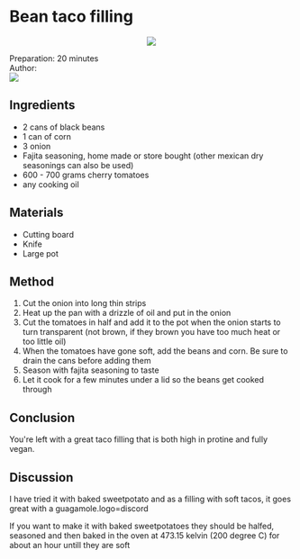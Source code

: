 # Bean taco filling
<p align="center">
<img src="example.png" />
</p>

Preparation: 20 minutes  
Author:  
<a href="https://discord.com"><img src="https://img.shields.io/badge/Discord-Drillenissen-25?style=for-the-badge&logo=discord" /> </a>  
<!-- (Replace the '{}' with the responding username or id)-->


## Ingredients
- 2 cans of black beans
- 1 can of corn
- 3 onion
- Fajita seasoning, home made or store bought (other mexican dry seasonings can also be used)
- 600 - 700 grams cherry tomatoes
- any cooking oil

## Materials
- Cutting board
- Knife
- Large pot

## Method
1. Cut the onion into long thin strips
2. Heat up the pan with a drizzle of oil and put in the onion
3. Cut the tomatoes in half and add it to the pot when the onion starts to turn transparent (not brown, if they brown you have too much heat or too little oil)
4. When the tomatoes have gone soft, add the beans and corn. Be sure to drain the cans before adding them
5. Season with fajita seasoning to taste
6. Let it cook for a few minutes under a lid so the beans get cooked through

## Conclusion
You're left with a great taco filling that is both high in protine and fully vegan.

## Discussion
I have tried it with baked sweetpotato and as a filling with soft tacos, it goes great with a guagamole.logo=discord

If you want to make it with baked sweetpotatoes they should be halfed, seasoned and then baked in the oven at 473.15 kelvin (200 degree C) for about an hour untill they are soft
